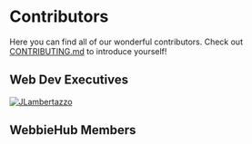 # Contributors
Here you can find all of our wonderful contributors. Check out [CONTRIBUTING.md](https://github.com/WebbieHub/introductions/blob/main/CONTRIBUTING.md) to introduce yourself!
## Web Dev Executives
[![JLambertazzo](https://avatars.githubusercontent.com/JLambertazzo?size=100)](https://github.com/JLambertazzo)

## WebbieHub Members
<!-- [![{GH-USERNAME}](https://avatars.githubusercontent.com/{GH-USERNAME}?size=100)](https://github.com/{GH-USERNAME}) -->
